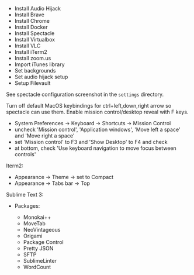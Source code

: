 * Install Audio Hijack
* Install Brave
* Install Chrome
* Install Docker
* Install Spectacle
* Install Virtualbox
* Install VLC
* Install iTerm2
* Install zoom.us
* Import iTunes library
* Set backgrounds
* Set audio hijack setup
* Setup Filevault

See spectacle configuration screenshot in the `settings` directory.

Turn off default MacOS keybindings for ctrl+left,down,right arrow so spectacle can use them. Enable mission control/desktop reveal with F keys.

- System Preferences -> Keyboard -> Shortcuts -> Mission Control
- uncheck 'Mission control', 'Application windows', 'Move left a space' and 'Move right a space'
- set 'Mission control' to F3 and 'Show Desktop' to F4 and check
- at bottom, check 'Use keyboard navigation to move focus between controls'

Iterm2:

- Appearance -> Theme -> set to Compact
- Appearance -> Tabs bar -> Top

Sublime Text 3:

- Packages:

    - Monokai++
    - MoveTab
    - NeoVintageous
    - Origami
    - Package Control
    - Pretty JSON
    - SFTP
    - SublimeLinter
    - WordCount
